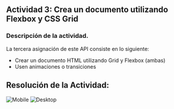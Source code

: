 ## Actividad 3: Crea un documento utilizando Flexbox y CSS Grid
### Descripción de la actividad.

La tercera asignación de este API consiste en lo siguiente:

- Crear un documento HTML utilizando Grid y Flexbox (ambas)
- Usen animaciones o transiciones

## Resolución de la Actividad:

![Mobile](https://i.imgur.com/AmTyAOR.jpg)
![Desktop](https://i.imgur.com/MUl2RFO.jpg)